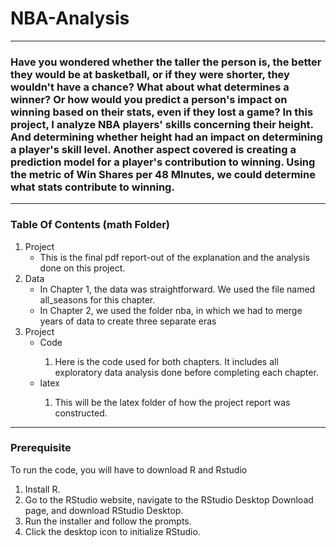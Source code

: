 # NBA-Analysis
<hr />

### Have you wondered whether the taller the person is, the better they would be at basketball, or if they were shorter, they wouldn't have a chance? What about what determines a winner? Or how would you predict a person's impact on winning based on their stats, even if they lost a game? In this project, I analyze NBA players' skills concerning their height. And determining whether height had an impact on determining a player's skill level. Another aspect covered is creating a prediction model for a player's contribution to winning. Using the metric of Win Shares per 48 MInutes, we could determine what stats contribute to winning.
<hr />

### Table Of Contents (math Folder)

<ol>
  <li>Project<ul>
    <li>This is the final pdf report-out of the explanation and the analysis done on this project. </li>
  </ul></li>
  <li>Data <ul>
     <li>In Chapter 1, the data was straightforward. We used the file named all_seasons for this chapter.</li>
    <li>In Chapter 2, we used the folder nba, in which we had to merge years of data to create three separate eras</li>
  </ul></li>
  <li>Project<ul>
    <li>Code</li>
    <ol>
      <li>Here is the code used for both chapters. It includes all exploratory data analysis done before completing each chapter.</li>
    </ol>
    <li>latex</li>
    <ol>
      <li>This will be the latex folder of how the project report was constructed.</li>
    </ol>
  </ul></li>
</ol>

<hr />

### Prerequisite
To run the code, you will have to download R and Rstudio

<ol>
    <li>Install R.</li>
    <li>Go to the RStudio website, navigate to the RStudio Desktop Download page, and download RStudio Desktop.</li>
    <li>Run the installer and follow the prompts.</li>
    <li>Click the desktop icon to initialize RStudio.</li>
</ol>

